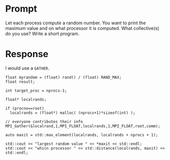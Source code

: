 # Prompt

Let each process compute a random number.
You want to print the maximum value and on what processor it is computed.
What collective(s) do you use?
Write a short program.

# Response

I would use a `GATHER`.

```
float myrandom = (float) rand() / (float) RAND_MAX;
float result;

int target_proc = nprocs-1;

float* localrands;

if (procno==root)
  localrands = (float*) malloc( (nprocs+1)*sizeof(int) );

// everyone contributes their info
MPI_Gather(&localrand,1,MPI_FLOAT,localrands,1,MPI_FLOAT,root,comm);

auto maxit = std::max_element(localrands, localrands + nprocs + 1);

std::cout << "largest random value " << *maxit << std::endl;
std::cout << "whicn processor " << std::distance(localrands, maxit) << std::endl;
```

